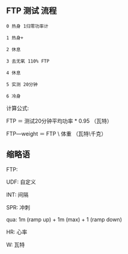 ## FTP 测试 流程

```
0 热身 1归零功率计

1 热身+

2 休息

3 去无氧 110% FTP

4 休息

5 实测 20分钟

6 冷身
```

计算公式:

FTP ＝ 测试20分钟平均功率 * 0.95 （瓦特）

FTP―weight ＝ FTP \ 体重 （瓦特\千克）

## 缩略语

FTP:

UDF: 自定义

INT: 间隔

SPR: 冲刺

qua: 1m (ramp up) + 1m (max) + 1 (ramp down)

HR: 心率

W: 瓦特
